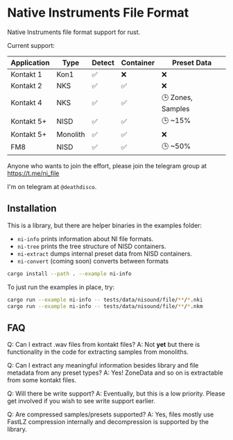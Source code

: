 # Native Instruments File Format

Native Instruments file format support for rust.

Current support:

| Application | Type     | Detect | Container | Preset Data       |
| ----------- | -------- | ------ | --------- | ----------------- |
| Kontakt 1   | Kon1     | ✅     | ❌        | ❌                |
| Kontakt 2   | NKS      | ✅     | ✅        | ❌                |
| Kontakt 4   | NKS      | ✅     | ✅        | 🕒 Zones, Samples |
| Kontakt 5+  | NISD     | ✅     | ✅        | 🕒 ~15%           |
| Kontakt 5+  | Monolith | ✅     | ✅        | ❌                |
| FM8         | NISD     | ✅     | ✅        | 🕒 ~50%           |

Anyone who wants to join the effort, please join the telegram group at https://t.me/ni_file

I'm on telegram at `@deathdisco`.

## Installation

This is a library, but there are helper binaries in the examples folder:

- `ni-info` prints information about NI file formats.
- `ni-tree` prints the tree structure of NISD containers.
- `ni-extract` dumps internal preset data from NISD containers.
- `ni-convert` (coming soon) converts between formats

```bash
cargo install --path . --example ni-info
```

To just run the examples in place, try:

```bash
cargo run --example ni-info -- tests/data/nisound/file/**/*.nki
cargo run --example ni-info -- tests/data/nisound/file/**/*.nkm
```

## FAQ

Q: Can I extract .wav files from kontakt files?
A: Not **yet** but there is functionality in the code for extracting samples from monoliths.

Q: Can I extract any meaningful information besides library and file metadata from any preset types?
A: Yes! ZoneData and so on is extractable from some kontakt files.

Q: Will there be write support?
A: Eventually, but this is a low priority. Please get involved if you wish to see write support earlier.

Q: Are compressed samples/presets supported?
A: Yes, files mostly use FastLZ compression internally and decompression is supported by the library.
